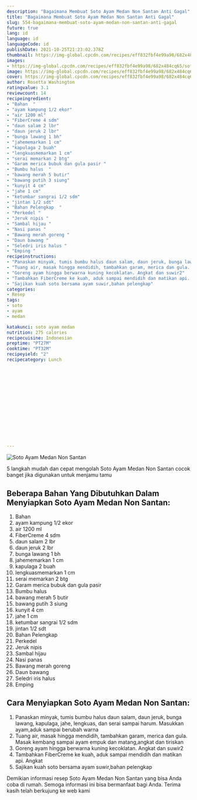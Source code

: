 ```yaml
---
description: "Bagaimana Membuat Soto Ayam Medan Non Santan Anti Gagal"
title: "Bagaimana Membuat Soto Ayam Medan Non Santan Anti Gagal"
slug: 554-bagaimana-membuat-soto-ayam-medan-non-santan-anti-gagal
future: true
lang: id
language: id
languageCode: id
publishDate: 2021-10-25T21:23:02.378Z 
thumbnail: https://img-global.cpcdn.com/recipes/eff832fbf4e99a98/682x484cq65/soto-ayam-medan-non-santan-foto-resep-utama.webp
images:
- https://img-global.cpcdn.com/recipes/eff832fbf4e99a98/682x484cq65/soto-ayam-medan-non-santan-foto-resep-utama.webp
image: https://img-global.cpcdn.com/recipes/eff832fbf4e99a98/682x484cq65/soto-ayam-medan-non-santan-foto-resep-utama.webp
cover: https://img-global.cpcdn.com/recipes/eff832fbf4e99a98/682x484cq65/soto-ayam-medan-non-santan-foto-resep-utama.webp
author: Rosetta Washington
ratingvalue: 3.1
reviewcount: 14
recipeingredient:
- "Bahan  "
- "ayam kampung 1/2 ekor"
- "air 1200 ml"
- "FiberCreme 4 sdm"
- "daun salam 2 lbr"
- "daun jeruk 2 lbr"
- "bunga lawang 1 bh"
- "jahememarkan 1 cm"
- "kapulaga 2 buah"
- "lengkuasmemarkan 1 cm"
- "serai memarkan 2 btg"
- "Garam merica bubuk dan gula pasir "
- "Bumbu halus  "
- "bawang merah 5 butir"
- "bawang putih 3 siung"
- "kunyit 4 cm"
- "jahe 1 cm"
- "ketumbar sangrai 1/2 sdm"
- "jintan 1/2 sdt"
- "Bahan Pelengkap  "
- "Perkedel "
- "Jeruk nipis "
- "Sambal hijau "
- "Nasi panas "
- "Bawang merah goreng "
- "Daun bawang "
- "Seledri iris halus "
- "Emping "
recipeinstructions:
- "Panaskan minyak, tumis bumbu halus daun salam, daun jeruk, bunga lawang, kapulaga, jahe, lengkuas, dan serai sampai harum. Masukkan ayam,aduk sampai berubah warna"
- "Tuang air, masak hingga mendidih, tambahkan garam, merica dan gula. Masak kembang sampai ayam empuk dan matang,angkat dan tiriskan"
- "Goreng ayam hingga berwarna kuning kecoklatan. Angkat dan suwir2"
- "Tambahkan FiberCreme ke kuah, aduk sampai mendidih dan matikan api. Angkat"
- "Sajikan kuah soto bersama ayam suwir,bahan pelengkap"
categories:
- Resep
tags:
- soto
- ayam
- medan

katakunci: soto ayam medan 
nutrition: 275 calories
recipecuisine: Indonesian
preptime: "PT27M"
cooktime: "PT32M"
recipeyield: "2"
recipecategory: Lunch


     
    
    
    
    
    
    
    
    
    
    
      
    
---
```



![Soto Ayam Medan Non Santan](https://img-global.cpcdn.com/recipes/eff832fbf4e99a98/682x484cq65/soto-ayam-medan-non-santan-foto-resep-utama.webp)

5 langkah mudah dan cepat mengolah  Soto Ayam Medan Non Santan cocok banget jika digunakan untuk menjamu tamu

<!--inarticleads1-->

## Beberapa Bahan Yang Dibutuhkan Dalam Menyiapkan Soto Ayam Medan Non Santan:

1. Bahan  
1. ayam kampung 1/2 ekor
1. air 1200 ml
1. FiberCreme 4 sdm
1. daun salam 2 lbr
1. daun jeruk 2 lbr
1. bunga lawang 1 bh
1. jahememarkan 1 cm
1. kapulaga 2 buah
1. lengkuasmemarkan 1 cm
1. serai memarkan 2 btg
1. Garam merica bubuk dan gula pasir 
1. Bumbu halus  
1. bawang merah 5 butir
1. bawang putih 3 siung
1. kunyit 4 cm
1. jahe 1 cm
1. ketumbar sangrai 1/2 sdm
1. jintan 1/2 sdt
1. Bahan Pelengkap  
1. Perkedel 
1. Jeruk nipis 
1. Sambal hijau 
1. Nasi panas 
1. Bawang merah goreng 
1. Daun bawang 
1. Seledri iris halus 
1. Emping 



<!--inarticleads2-->

## Cara Menyiapkan Soto Ayam Medan Non Santan:

1. Panaskan minyak, tumis bumbu halus daun salam, daun jeruk, bunga lawang, kapulaga, jahe, lengkuas, dan serai sampai harum. Masukkan ayam,aduk sampai berubah warna
1. Tuang air, masak hingga mendidih, tambahkan garam, merica dan gula. Masak kembang sampai ayam empuk dan matang,angkat dan tiriskan
1. Goreng ayam hingga berwarna kuning kecoklatan. Angkat dan suwir2
1. Tambahkan FiberCreme ke kuah, aduk sampai mendidih dan matikan api. Angkat
1. Sajikan kuah soto bersama ayam suwir,bahan pelengkap




Demikian informasi  resep Soto Ayam Medan Non Santan   yang bisa Anda coba di rumah. Semoga informasi ini bisa bermanfaat bagi Anda. Terima kasih telah berkujung ke web kami
